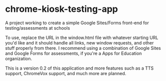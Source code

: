 # chrome-kiosk-testing-app
A project working to create a simple Google Sites/Forms front-end for testing/assessments at schools

To use, replace the URL in the window.html file with whatever starting URL you'd like and it should handle all links,
new window requests, and other stuff properly from there.  I recommend using a combination of Google Sites and Google Forms for
assessments, if you're a Apps for Education organization.  

This is a version 0.2 of this application and more features such as a TTS support, ChromeVox support, and much more are planned.  
